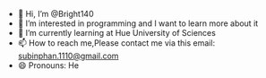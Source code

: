 - 👋 Hi, I’m @Bright140
- 👀 I’m interested in programming and I want to learn more about it
- 🌱 I’m currently learning at Hue University of Sciences
- 📫 How to reach me,Please contact me via this email: subinphan.1110@gmail.com
- 😄 Pronouns: He

